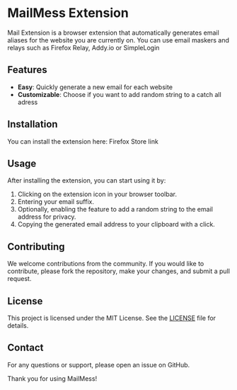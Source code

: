 # MailMess Extension

Mail Extension is a browser extension that automatically generates email aliases for the website you are currently on.  You can use email maskers and relays such as Firefox Relay, Addy.io or SimpleLogin

## Features

- **Easy**: Quickly generate a new email for each website
- **Customizable**: Choose if you want to add random string to a catch all adress


## Installation

You can install the extension here:
Firefox Store link

## Usage

After installing the extension, you can start using it by:

1. Clicking on the extension icon in your browser toolbar.
2. Entering your email suffix.
3. Optionally, enabling the feature to add a random string to the email address for privacy.
4. Copying the generated email address to your clipboard with a click.




## Contributing

We welcome contributions from the community. If you would like to contribute, please fork the repository, make your changes, and submit a pull request.

## License

This project is licensed under the MIT License. See the [LICENSE](LICENSE) file for details.

## Contact

For any questions or support, please open an issue on GitHub.

Thank you for using MailMess!